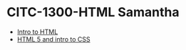 # CITC-1300-HTML Samantha


<ul>
<li><a href="intro_to_html/index.html" target="_blank" >Intro to HTML </a></li>
<li><a href="intro_to_html/Demo/index.html" target="_blank" >HTML 5 and intro to CSS </a></li>
</ul>